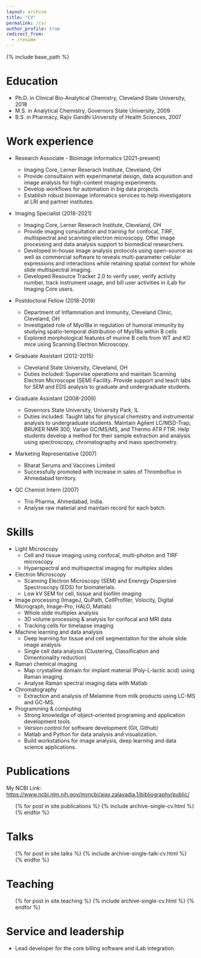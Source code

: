 ```yaml
---
layout: archive
title: "CV"
permalink: /cv/
author_profile: true
redirect_from:
  - /resume
---
```


{% include base_path %}

Education
======
* Ph.D. in Clinical Bio-Analytical Chemistry, Cleveland State University, 2018
* M.S. in Analytical Chemistry, Governors State University, 2009
* B.S. in Pharmacy, Rajiv Gandhi University of Health Sciences, 2007


Work experience
======
* Research Associate - Bioimage Informatics (2021-present)
  * Imaging Core, Lerner Reserach Institute, Cleveland, OH
  * Provide consultaion with experimanetal design, data acquisition and image analysis for high-content imaging experiments.
  * Develop workflows for automation in big data projects.
  * Establish robust bioimage informatics services to help investigators at LRI and partner institutes.

* Imaging Specialist (2018-2021)
  * Imaging Core, Lerner Reserach Institute, Cleveland, OH
  * Provide imaging consultation and training for confocal, TIRF, multispectral and scanning electron microscopy. Offer image processing and data analysis support to biomedical researchers.
  * Developed in-house image analysis protocols using open-source as well as commercial software to reveals multi-parameter cellular expressions and interactions while retaining spatial context for whole slide multispectral imaging.
  * Developed Resource Tracker 2.0 to verify user, verify activity number, track instrument usage, and bill user activities in iLab for Imaging Core users.

* Postdoctoral Fellow (2018-2019)
  * Department of Inflammation and Immunity, Cleveland Clinic, Cleveland, OH
  * Investigated role of Myo18a in regulation of humoral immunity by studying spatio-temporal distribution of Myo18a within B cells
  * Explored morphological features of murine B cells from WT and KO mice using Scanning Electron Microscopy.

* Graduate Assistant (2012-2015)
  * Cleveland State University, Cleveland, OH
  * Duties included: Supervise operations and maintain Scanning Electron Microscope (SEM) Facility. Provide support and teach labs for SEM and EDS analysis to graduate and undergraduate students.
  
* Graduate Assistant (2008-2009)
  * Governors State University, University Park, IL
  * Duties included: Taught labs for physical chemistry and instrumental analysis to undergraduate students. Maintain Agilent LC/MSD-Trap, BRUKER NMR 300, Varian GC/MS/MS, and Thermo ATR FTIR. Help students develop a method for their sample extraction and analysis using spectroscopy, chromatography and mass spectrometry.
  
* Marketing Representative (2007)
  * Bharat Serums and Vaccines Limited
  * Successfully promoted with increase in sales of Thromboflux in Ahmedabad territory.
  
* QC Chemist Intern (2007)
   * Trio Pharma, Ahmedabad, India.
   * Analyse raw material and maintain record for each batch.
  
Skills
======
* Light Microscopy
  * Cell and tissue imaging using confocal, multi-photon and TIRF microscopy
  * Hyperspectral and multispectral imaging for multiplex slides
* Electron Microscopy
  * Scanning Electron Microscopy (SEM) and Enenrgy Dispersive Spectroscopy (EDS) for biomaterials.
  * Low kV SEM for cell, tissue and biofilm imaging
* Image processing (ImageJ, QuPath, CellProfiler, Volocity, Digital Micrograph, Image-Pro, HALO, Matlab)
  * Whole slide multiplex analysis
  * 3D volume processing & analysis for confocal and MRI data
  * Tracking cells for timelapse imaging
* Machine learning and data analysis
  * Deep learning for tissue and cell segmentation for the whole slide image analysis
  * Single cell data analysis (Clustering, Classification and Dimentionality reduction)
* Raman chemical imaging
  * Map crystalline domain for implant material (Poly-L-lactic acid) using Raman imaging.
  * Analyse Raman spectral imaging data with Matlab
* Chromatography
  * Extraction and analysis of Melamine from milk products using LC-MS and GC-MS.
* Programming & computing
  * Strong knowledge of object-oriented programing and application development tools.
  * Version control for software development (Git, Github)
  * Matlab and Python for data analysis and visualization.
  * Build workstations for image analysis, deep learning and data science applications.

Publications
======
My NCBI Link: https://www.ncbi.nlm.nih.gov/myncbi/ajay.zalavadia.1/bibliography/public/
  <ul>{% for post in site.publications %}
    {% include archive-single-cv.html %}
  {% endfor %}</ul>
  
Talks
======
  <ul>{% for post in site.talks %}
    {% include archive-single-talk-cv.html %}
  {% endfor %}</ul>
  
Teaching
======
  <ul>{% for post in site.teaching %}
    {% include archive-single-cv.html %}
  {% endfor %}</ul>
  
Service and leadership
======
* Lead developer for the core billing software and iLab integration.
